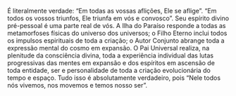 ﻿É literalmente verdade: “Em todas as vossas aflições, Ele se aflige”. “Em todos os vossos triunfos, Ele triunfa em vós e convosco”. Seu espírito divino pré-pessoal é uma parte real de vós. A Ilha do Paraíso responde a todas as metamorfoses físicas do universo dos universos; o Filho Eterno inclui todos os impulsos espirituais de toda a criação; o Autor Conjunto abrange toda a expressão mental do cosmo em expansão. O Pai Universal realiza, na plenitude da consciência divina, toda a experiência individual das lutas progressivas das mentes em expansão e dos espíritos em ascensão de toda entidade, ser e personalidade de toda a criação evolucionária do tempo e espaço. Tudo isso é absolutamente verdadeiro, pois “Nele todos nós vivemos, nos movemos e temos nosso ser”.